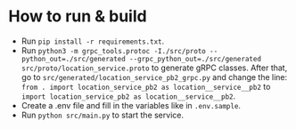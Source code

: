 
# How to run & build

- Run `pip install -r requirements.txt`.
- Run `python3 -m grpc_tools.protoc -I./src/proto --python_out=./src/generated --grpc_python_out=./src/generated src/proto/location_service.proto` to generate gRPC classes. After that, go to `src/generated/location_service_pb2_grpc.py` and change the line:
  `from . import location_service_pb2 as location__service__pb2`
to `import location_service_pb2 as location__service__pb2`.
- Create a .env file and fill in the variables like in `.env.sample`.
- Run `python src/main.py` to start the service.